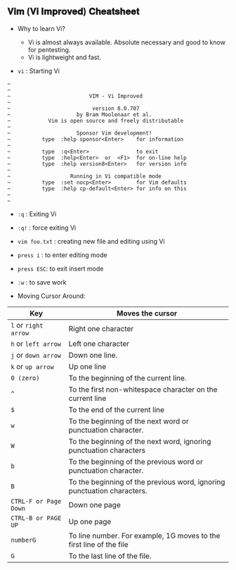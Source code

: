 ## 𝐕𝐢𝐦 (𝐕𝐢 𝐈𝐦𝐩𝐫𝐨𝐯𝐞𝐝) 𝐂𝐡𝐞𝐚𝐭𝐬𝐡𝐞𝐞𝐭

- Why to learn Vi?
  - Vi is almost always available. Absolute necessary and good to know for pentesting.
  - Vi is lightweight and fast.

- `vi` : Starting Vi

```
~
~
~                         VIM - Vi Improved
~
~                          version 8.0.707
~                     by Bram Moolenaar et al.
~            Vim is open source and freely distributable
~
~                     Sponsor Vim development!
~          type  :help sponsor<Enter>    for information
~
~          type  :q<Enter>               to exit
~          type  :help<Enter>  or  <F1>  for on-line help
~          type  :help version8<Enter>   for version info
~
~                   Running in Vi compatible mode
~          type  :set nocp<Enter>        for Vim defaults
~          type  :help cp-default<Enter> for info on this
~
~
```

- `:q` : Exiting Vi
- `:q!` : force exiting Vi
- `vim foo.txt` : creating new file and editing using Vi
- `press i` : to enter editing mode
- `press ESC`: to exit insert mode
- `:w` : to save work

- Moving Cursor Around:

Key | Moves the cursor
--- | ---
`l` or `right arrow` | Right one character
`h` or `left arrow` | Left one character
`j` or `down arrow` | Down one line.
`k` or `up arrow` | Up one line
`0 (zero)` | To the beginning of the current line.
`^` | To the first non-whitespace character on the current line
`$` | To the end of the current line
`w` | To the beginning of the next word or punctuation character.
`W` | To the beginning of the next word, ignoring punctuation characters
`b` | To the beginning of the previous word or punctuation character.
`B` | To the beginning of the previous word, ignoring punctuation characters.
`CTRL-F or Page Down` | Down one page
`CTRL-B or PAGE UP` | Up one page
`numberG` | To line number. For example, 1G moves to the first line of the file
`G` | To the last line of the file.




